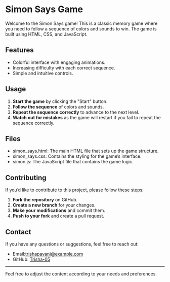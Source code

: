 # Simon Says Game
Welcome to the Simon Says game! This is a classic memory game where you need to follow a sequence of colors and sounds to win. The game is built using HTML, CSS, and JavaScript.


## Features
- Colorful interface with engaging animations.
- Increasing difficulty with each correct sequence.
- Simple and intuitive controls.


## Usage
1. **Start the game** by clicking the "Start" button.
2. **Follow the sequence** of colors and sounds.
3. **Repeat the sequence correctly** to advance to the next level.
4. **Watch out for mistakes** as the game will restart if you fail to repeat the sequence correctly.


## Files
- simon_says.html: The main HTML file that sets up the game structure.
- simon_says.css: Contains the styling for the game’s interface.
- simon.js: The JavaScript file that contains the game logic.


## Contributing
If you’d like to contribute to this project, please follow these steps:

1. **Fork the repository** on GitHub.
2. **Create a new branch** for your changes.
3. **Make your modifications** and commit them.
4. **Push to your fork** and create a pull request.


## Contact
If you have any questions or suggestions, feel free to reach out:
- Email:trishapavani@example.com
- GitHub: [Trisha-05](https://github.com/Trisha-05)

---

Feel free to adjust the content according to your needs and preferences.
